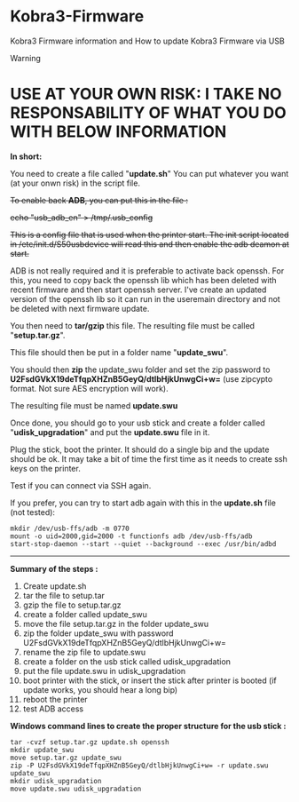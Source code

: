 # Kobra3-Firmware
Kobra3 Firmware information and How to update Kobra3 Firmware via USB

> [!WARNING]
> # USE AT YOUR OWN RISK: I TAKE NO RESPONSABILITY OF WHAT YOU DO WITH BELOW INFORMATION

**In short:**

You need to create a file called "**update.sh**"
You can put whatever you want (at your onwn risk) in the script file.

~~To enable back **ADB**, you can put this in the file :~~

~~echo "usb_adb_en" > /tmp/.usb_config~~

~~This is a config file that is used when the printer start. The init script located in /etc/init.d/S50usbdevice will read this and then enable the adb deamon at start.~~

ADB is not really required and it is preferable to activate back openssh.
For this, you need to copy back the openssh lib which has been deleted with recent firmware and then start openssh server. 
I've create an updated version of the openssh lib so it can run in the useremain directory and not be deleted with next firmware update.

You then need to **tar/gzip** this file. The resulting file must be called "**setup.tar.gz**".

This file should then be put in a folder name "**update_swu**".

You should then **zip** the update_swu folder and set the zip password to **U2FsdGVkX19deTfqpXHZnB5GeyQ/dtlbHjkUnwgCi+w=** (use zipcypto format. Not sure AES encryption will work).

The resulting file must be named **update.swu**



Once done, you should go to your usb stick and create a folder called "**udisk_upgradation**" and put the **update.swu** file in it.

Plug the stick, boot the printer. It should do a single bip and the update should be ok. It may take a bit of time the first time as it needs to create ssh keys on the printer.

Test if you can connect via SSH again.

If you prefer, you can try to start adb again with this in the **update.sh** file (not tested):


    mkdir /dev/usb-ffs/adb -m 0770
    mount -o uid=2000,gid=2000 -t functionfs adb /dev/usb-ffs/adb
    start-stop-daemon --start --quiet --background --exec /usr/bin/adbd


---
**Summary of the steps :**

1) Create update.sh
2) tar the file to setup.tar
3) gzip the file to setup.tar.gz
4) create a folder called update_swu
5) move the file setup.tar.gz in the folder update_swu
6) zip the folder update_swu with password U2FsdGVkX19deTfqpXHZnB5GeyQ/dtlbHjkUnwgCi+w=
7) rename the zip file to update.swu
8) create a folder on the usb stick called udisk_upgradation
9) put the file update.swu in udisk_upgradation
10) boot printer with the stick, or insert the stick after printer is booted (if update works, you should hear a long bip)
11) reboot the printer
12) test ADB access


**Windows command lines to create the proper structure for the usb stick :**

    tar -cvzf setup.tar.gz update.sh openssh
    mkdir update_swu
    move setup.tar.gz update_swu
    zip -P U2FsdGVkX19deTfqpXHZnB5GeyQ/dtlbHjkUnwgCi+w= -r update.swu update_swu
    mkdir udisk_upgradation
    move update.swu udisk_upgradation
